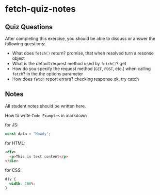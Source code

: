 # fetch-quiz-notes

## Quiz Questions

After completing this exercise, you should be able to discuss or answer the following questions:

- What does `fetch()` return?
  promise, that when resolved turn a resonse object
- What is the default request method used by `fetch()`?
  get
- How do you specify the request method (`GET`, `POST`, etc.) when calling `fetch`?
  in the the options parameter
- How does `fetch` report errors?
  checking response.ok, try catch

## Notes

All student notes should be written here.

How to write `Code Examples` in markdown

for JS:

```javascript
const data = 'Howdy';
```

for HTML:

```html
<div>
  <p>This is text content</p>
</div>
```

for CSS:

```css
div {
  width: 100%;
}
```
